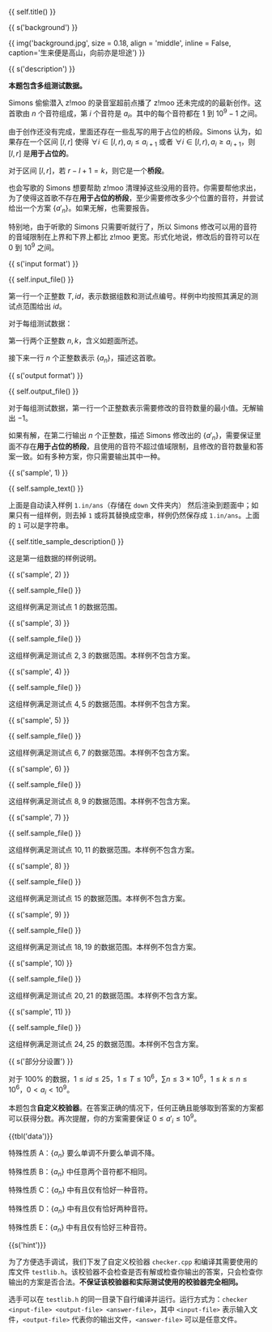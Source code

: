 {{ self.title() }}

{{ s('background') }}

{{ img('background.jpg', size = 0.18, align = 'middle', inline = False, caption='生来便是高山，向前亦是坦途') }}

{{ s('description') }}

**本题包含多组测试数据。**

Simons 偷偷潜入 z!moo 的录音室超前点播了 z!moo 还未完成的的最新创作。这首歌由 $n$ 个音符组成，第 $i$ 个音符是 $a_i$。其中的每个音符都在 $1$ 到 $10^9-1$ 之间。

由于创作还没有完成，里面还存在一些乱写的用于占位的桥段。Simons 认为，如果存在一个区间 $[l,r]$ 使得 $\forall i\in[l,r),a_i\le a_{i+1}$ 或者 $\forall i\in[l,r),a_i\ge a_{i+1}$，则 $[l,r]$ 是**用于占位的**。

对于区间 $[l,r]$，若 $r-l+1=k$，则它是一个**桥段**。

也会写歌的 Simons 想要帮助 z!moo 清理掉这些没用的音符。你需要帮他求出，为了使得这首歌不存在**用于占位的桥段**，至少需要修改多少个位置的音符，并尝试给出一个方案 $\{a'_n\}$。如果无解，也需要报告。

特别地，由于听歌的 Simons 只需要听就行了，所以 Simons 修改可以用的音符的音域限制在上界和下界上都比 z!moo 更宽。形式化地说，修改后的音符可以在 $0$ 到 $10^9$ 之间。

{{ s('input format') }}

{{ self.input_file() }}

第一行一个正整数 $T,id$，表示数据组数和测试点编号。样例中均按照其满足的测试点范围给出 $id$。

对于每组测试数据：

第一行两个正整数 $n,k$，含义如题面所述。

接下来一行 $n$ 个正整数表示 $\{a_n\}$，描述这首歌。

{{ s('output format') }}

{{ self.output_file() }}

对于每组测试数据，第一行一个正整数表示需要修改的音符数量的最小值。无解输出 $-1$。

如果有解，在第二行输出 $n$ 个正整数，描述 Simons 修改出的 $\{a'_n\}$，需要保证里面不存在**用于占位的桥段**，且使用的音符不超过值域限制，且修改的音符数量和答案一致。如有多种方案，你只需要输出其中一种。

{{ s('sample', 1) }}

{{ self.sample_text() }}

上面是自动读入样例 `1.in/ans`（存储在 `down` 文件夹内） 然后渲染到题面中；如果只有一组样例，则去掉 `1` 或将其替换成空串，样例仍然保存成 `1.in/ans`。上面的 `1` 可以是字符串。

{{ self.title_sample_description() }}

这是第一组数据的样例说明。

{{ s('sample', 2) }}

{{ self.sample_file() }}

这组样例满足测试点 $1$ 的数据范围。

{{ s('sample', 3) }}

{{ self.sample_file() }}

这组样例满足测试点 $2,3$ 的数据范围。本样例不包含方案。

{{ s('sample', 4) }}

{{ self.sample_file() }}

这组样例满足测试点 $4,5$ 的数据范围。本样例不包含方案。

{{ s('sample', 5) }}

{{ self.sample_file() }}

这组样例满足测试点 $6,7$ 的数据范围。本样例不包含方案。

{{ s('sample', 6) }}

{{ self.sample_file() }}

这组样例满足测试点 $8,9$ 的数据范围。本样例不包含方案。

{{ s('sample', 7) }}

{{ self.sample_file() }}

这组样例满足测试点 $10,11$ 的数据范围。本样例不包含方案。

{{ s('sample', 8) }}

{{ self.sample_file() }}

这组样例满足测试点 $15$ 的数据范围。本样例不包含方案。

{{ s('sample', 9) }}

{{ self.sample_file() }}

这组样例满足测试点 $18,19$ 的数据范围。本样例不包含方案。

{{ s('sample', 10) }}

{{ self.sample_file() }}

这组样例满足测试点 $20,21$ 的数据范围。本样例不包含方案。

{{ s('sample', 11) }}

{{ self.sample_file() }}

这组样例满足测试点 $24,25$ 的数据范围。本样例不包含方案。

{{ s('部分分设置') }}

对于 $100\%$ 的数据，$1\le id\le 25$，$1\le T\le 10^6$，$\sum n\le 3\times 10^6$，$1\le k\le n\le 10^6$，$0< a_i< 10^9$。

本题包含**自定义校验器**。在答案正确的情况下，任何正确且能够取到答案的方案都可以获得分数。再次提醒，你的方案需要保证 $0\le a'_i\le 10^9$。

{{tbl('data')}}

特殊性质 A：$\{a_n\}$ 要么单调不升要么单调不降。

特殊性质 B：$\{a_n\}$ 中任意两个音符都不相同。

特殊性质 C：$\{a_n\}$ 中有且仅有恰好一种音符。

特殊性质 D：$\{a_n\}$ 中有且仅有恰好两种音符。

特殊性质 E：$\{a_n\}$ 中有且仅有恰好三种音符。

{{s('hint')}}

为了方便选手调试，我们下发了自定义校验器 `checker.cpp` 和编译其需要使用的库文件 `testlib.h`。该校验器不会检查是否有解或检查你输出的答案，只会检查你输出的方案是否合法。**不保证该校验器和实际测试使用的校验器完全相同。**

选手可以在 `testlib.h` 的同一目录下自行编译并运行。运行方式为：`checker <input-file> <output-file> <answer-file>`，其中 `<input-file>` 表示输入文件，`<output-file>` 代表你的输出文件，`<answer-file>` 可以是任意文件。